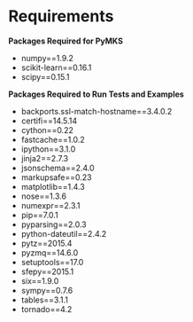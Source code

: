 Requirements
============

**Packages Required for PyMKS**

 - numpy==1.9.2
 - scikit-learn==0.16.1
 - scipy==0.15.1

**Packages Required to Run Tests and Examples**

 - backports.ssl-match-hostname==3.4.0.2
 - certifi==14.5.14
 - cython==0.22
 - fastcache==1.0.2
 - ipython==3.1.0
 - jinja2==2.7.3
 - jsonschema==2.4.0
 - markupsafe==0.23
 - matplotlib==1.4.3
 - nose==1.3.6
 - numexpr==2.3.1
 - pip==7.0.1
 - pyparsing==2.0.3
 - python-dateutil==2.4.2
 - pytz==2015.4
 - pyzmq==14.6.0
 - setuptools==17.0
 - sfepy==2015.1
 - six==1.9.0
 - sympy==0.7.6
 - tables==3.1.1
 - tornado==4.2